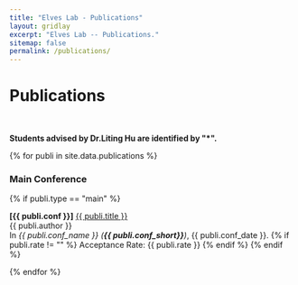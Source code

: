 ```yaml
---
title: "Elves Lab - Publications"
layout: gridlay
excerpt: "Elves Lab -- Publications."
sitemap: false
permalink: /publications/
---
```



# Publications

<p> &nbsp; </p>

<b>Students advised by Dr.Liting Hu are identified by \"*\".</b> 

{% for publi in site.data.publications %}
  <h3>Main Conference</h3>
  {% if publi.type == "main" %}
  <p>
  <b>[{{ publi.conf }}]</b> <a href="{{ publi.link }}">{{ publi.title }}</a><br />
  {{ publi.author }}<br />
  In <em>{{ publi.conf_name }} (<b>{{ publi.conf_short}}</b>)</em>, {{ publi.conf_date }}.
  {% if publi.rate != "" %}
  Acceptance Rate: {{ publi.rate }}
  {% endif %}
  {% endif %}
  </p>
{% endfor %}
